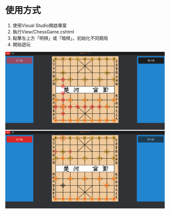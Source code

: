 # 使用方式
1. 使用Visual Studio開啟專案
2. 執行View/ChessGame.cshtml
3. 點擊左上方「明棋」或「暗棋」，初始化不同期局
4. 開始遊玩

![](https://github.com/jack09581013/ChineseChess/blob/master/ChineseChess/examples/1.png)
![](https://github.com/jack09581013/ChineseChess/blob/master/ChineseChess/examples/2.png)
